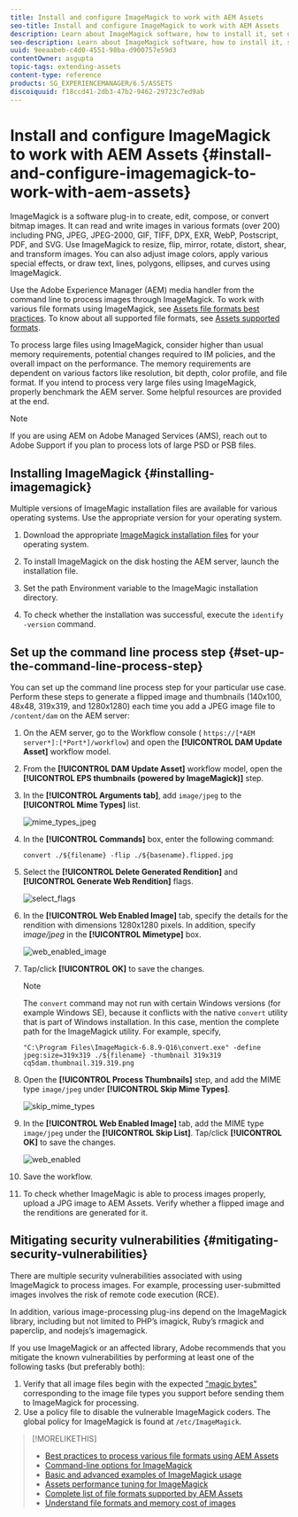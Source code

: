```yaml
---
title: Install and configure ImageMagick to work with AEM Assets
seo-title: Install and configure ImageMagick to work with AEM Assets
description: Learn about ImageMagick software, how to install it, set up the command line process step, and use it to edit, compose, and generate thumbnails from images.
seo-description: Learn about ImageMagick software, how to install it, set up the command line process step, and use it to edit, compose, and generate thumbnails from images.
uuid: 9eeaabeb-c4d0-4551-98ba-d900757e59d3
contentOwner: asgupta
topic-tags: extending-assets
content-type: reference
products: SG_EXPERIENCEMANAGER/6.5/ASSETS
discoiquuid: f18ccd41-2db3-47b2-9462-29723c7ed9ab
---
```


# Install and configure ImageMagick to work with AEM Assets {#install-and-configure-imagemagick-to-work-with-aem-assets}

ImageMagick is a software plug-in to create, edit, compose, or convert bitmap images. It can read and write images in various formats (over 200) including PNG, JPEG, JPEG-2000, GIF, TIFF, DPX, EXR, WebP, Postscript, PDF, and SVG. Use ImageMagick to resize, flip, mirror, rotate, distort, shear, and transform images. You can also adjust image colors, apply various special effects, or draw text, lines, polygons, ellipses, and curves using ImageMagick.

Use the Adobe Experience Manager (AEM) media handler from the command line to process images through ImageMagick. To work with various file formats using ImageMagick, see [Assets file formats best practices](assets-file-format-best-practices.md). To know about all supported file formats, see [Assets supported formats](assets-formats.md).

To process large files using ImageMagick, consider higher than usual memory requirements, potential changes required to IM policies, and the overall impact on the performance. The memory requirements are dependent on various factors like resolution, bit depth, color profile, and file format. If you intend to process very large files using ImageMagick, properly benchmark the AEM server. Some helpful resources are provided at the end.

>[!NOTE]
>
>If you are using AEM on Adobe Managed Services (AMS), reach out to Adobe Support if you plan to process lots of large PSD or PSB files.

## Installing ImageMagick {#installing-imagemagick}

Multiple versions of ImageMagic installation files are available for various operating systems. Use the appropriate version for your operating system.

1. Download the appropriate [ImageMagick installation files](https://www.imagemagick.org/script/download.php) for your operating system.
1. To install ImageMagick on the disk hosting the AEM server, launch the installation file.

1. Set the path Environment variable to the ImageMagic installation directory.
1. To check whether the installation was successful, execute the `identify -version` command.

## Set up the command line process step {#set-up-the-command-line-process-step}

You can set up the command line process step for your particular use case. Perform these steps to generate a flipped image and thumbnails (140x100, 48x48, 319x319, and 1280x1280) each time you add a JPEG image file to `/content/dam` on the AEM server:

1. On the AEM server, go to the Workflow console ( `https://[*AEM server*]:[*Port*]/workflow`) and open the **[!UICONTROL DAM Update Asset]** workflow model.
1. From the **[!UICONTROL DAM Update Asset]** workflow model, open the **[!UICONTROL EPS thumbnails (powered by ImageMagick)]** step.
1. In the **[!UICONTROL Arguments tab]**, add `image/jpeg` to the **[!UICONTROL Mime Types]** list.

   ![mime_types_jpeg](assets/mime_types_jpeg.png)

1. In the **[!UICONTROL Commands]** box, enter the following command:

   `convert ./${filename} -flip ./${basename}.flipped.jpg`

1. Select the **[!UICONTROL Delete Generated Rendition]** and **[!UICONTROL Generate Web Rendition]** flags.

   ![select_flags](assets/select_flags.png)

1. In the **[!UICONTROL Web Enabled Image]** tab, specify the details for the rendition with dimensions 1280x1280 pixels. In addition, specify i*mage/jpeg* in the **[!UICONTROL Mimetype]** box.

   ![web_enabled_image](assets/web_enabled_image.png)

1. Tap/click **[!UICONTROL OK]** to save the changes.

   >[!NOTE]
   >
   >The `convert` command may not run with certain Windows versions (for example Windows SE), because it conflicts with the native `convert` utility that is part of Windows installation. In this case, mention the complete path for the ImageMagick utility. For example, specify,
   >
   >`"C:\Program Files\ImageMagick-6.8.9-Q16\convert.exe" -define jpeg:size=319x319 ./${filename} -thumbnail 319x319 cq5dam.thumbnail.319.319.png`

1. Open the **[!UICONTROL Process Thumbnails]** step, and add the MIME type `image/jpeg` under **[!UICONTROL Skip Mime Types]**.

   ![skip_mime_types](assets/skip_mime_types.png)

1. In the **[!UICONTROL Web Enabled Image]** tab, add the MIME type `image/jpeg` under the **[!UICONTROL Skip List]**. Tap/click **[!UICONTROL OK]** to save the changes.

   ![web_enabled](assets/web_enabled.png)

1. Save the workflow.
1. To check whether ImageMagic is able to process images properly, upload a JPG image to AEM Assets. Verify whether a flipped image and the renditions are generated for it.

## Mitigating security vulnerabilities {#mitigating-security-vulnerabilities}

There are multiple security vulnerabilities associated with using ImageMagick to process images. For example, processing user-submitted images involves the risk of remote code execution (RCE).

In addition, various image-processing plug-ins depend on the ImageMagick library, including but not limited to PHP’s imagick, Ruby’s rmagick and paperclip, and nodejs’s imagemagick.

If you use ImageMagick or an affected library, Adobe recommends that you mitigate the known vulnerabilities by performing at least one of the following tasks (but preferably both):

1. Verify that all image files begin with the expected ["magic bytes"](https://en.wikipedia.org/wiki/List_of_file_signatures) corresponding to the image file types you support before sending them to ImageMagick for processing.
1. Use a policy file to disable the vulnerable ImageMagick coders. The global policy for ImageMagick is found at `/etc/ImageMagick`.

>[!MORELIKETHIS]
>
>* [Best practices to process various file formats using AEM Assets](assets-file-format-best-practices.md)
>* [Command-line options for ImageMagick](https://www.imagemagick.org/script/command-line-options.php)
>* [Basic and advanced examples of ImageMagick usage](https://www.imagemagick.org/Usage/)
>* [Assets performance tuning for ImageMagick](performance-tuning-guidelines.md)
>* [Complete list of file formats supported by AEM Assets](assets-formats.md)
>* [Understand file formats and memory cost of images](https://www.scantips.com/basics1d.html)
